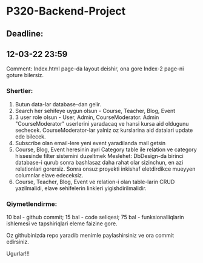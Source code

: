 # P320-Backend-Project

## Deadline:
## 12-03-22 23:59

Comment:
Index.html page-da layout deishir, ona gore Index-2 page-ni goture bilersiz.

### Shertler:
1. Butun data-lar database-dan gelir.
2. Search her sehifeye uygun olsun - Course, Teacher, Blog, Event
3.   3 user role olsun - User, Admin, CourseModerator. Admin "CourseModerator" userlerini yaradacaq ve hansi kursa aid oldugunu sechecek. CourseModerator-lar yalniz oz kurslarina aid datalari update ede bilecek.
4. Subscribe olan email-lere yeni event yaradilanda mail getsin
5. Course, Blog, Event heresinin ayri Category table ile relation ve category hissesinde filter sistemini duzeltmek
Meslehet: DbDesign-da birinci database-i qurub sonra bashlasaz daha rahat olar sizinchun, en azi relationlari gorersiz. Sonra onsuz proyekti inkishaf eletdirdikce mueyyen columnlar elave edeceksiz.
6. Course, Teacher, Blog, Event ve relation-i olan table-larin CRUD yazilmalidi, elave sehifelerin linkleri yigishdirilmalidir.

### Qiymetlendirme:
10 bal - github commit;
15 bal - code seliqesi;
75 bal - funksionalliqlarin ishlemesi ve tapshiriqlari eleme faizine gore.

Oz githubinizda repo yaradib menimle paylashirsiniz ve ora commit edirsiniz.

Ugurlar!!!

